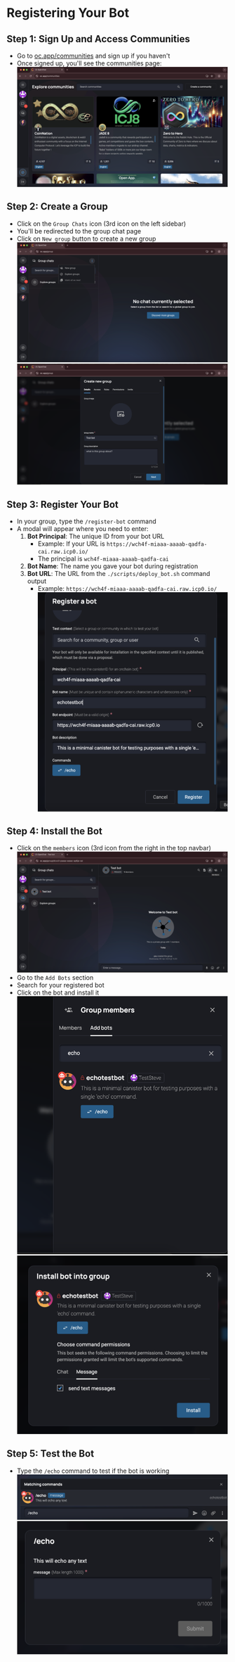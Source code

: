 # Registering Your Bot

## Step 1: Sign Up and Access Communities
- Go to [oc.app/communities](https://oc.app/communities) and sign up if you haven't
- Once signed up, you'll see the communities page:
![oc communities](./images/communities.png)

## Step 2: Create a Group
- Click on the `Group Chats` icon (3rd icon on the left sidebar)
- You'll be redirected to the group chat page
- Click on `New group` button to create a new group
![groups](./images/groups.png)
![new group](./images/newgroup.png)

## Step 3: Register Your Bot
- In your group, type the `/register-bot` command
- A modal will appear where you need to enter:
  1. **Bot Principal**: The unique ID from your bot URL
     - Example: If your URL is `https://wch4f-miaaa-aaaab-qadfa-cai.raw.icp0.io/`
     - The principal is `wch4f-miaaa-aaaab-qadfa-cai`
  2. **Bot Name**: The name you gave your bot during registration
  3. **Bot URL**: The URL from the `./scripts/deploy_bot.sh` command output
     - Example: `https://wch4f-miaaa-aaaab-qadfa-cai.raw.icp0.io/`
![register bot](./images/registerbot.png)

## Step 4: Install the Bot
- Click on the `members` icon (3rd icon from the right in the top navbar)
![members](./images/members.png)
- Go to the `Add Bots` section
- Search for your registered bot
- Click on the bot and install it
![add bot](./images/addbots.png)
![install](./images/install.png)

## Step 5: Test the Bot
- Type the `/echo` command to test if the bot is working
![echo command](./images/echocommand.png)
![echo text](./images/echotext.png)
